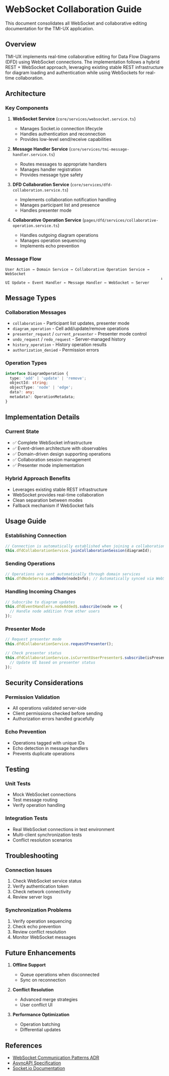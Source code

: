 # WebSocket Collaboration Guide

This document consolidates all WebSocket and collaborative editing documentation for the TMI-UX application.

## Overview

TMI-UX implements real-time collaborative editing for Data Flow Diagrams (DFD) using WebSocket connections. The implementation follows a hybrid REST + WebSocket approach, leveraging existing stable REST infrastructure for diagram loading and authentication while using WebSockets for real-time collaboration.

## Architecture

### Key Components

1. **WebSocket Service** (`core/services/websocket.service.ts`)
   - Manages Socket.io connection lifecycle
   - Handles authentication and reconnection
   - Provides low-level send/receive capabilities

2. **Message Handler Service** (`core/services/tmi-message-handler.service.ts`)
   - Routes messages to appropriate handlers
   - Manages handler registration
   - Provides message type safety

3. **DFD Collaboration Service** (`core/services/dfd-collaboration.service.ts`)
   - Implements collaboration notification handling
   - Manages participant list and presence
   - Handles presenter mode

4. **Collaborative Operation Service** (`pages/dfd/services/collaborative-operation.service.ts`)
   - Handles outgoing diagram operations
   - Manages operation sequencing
   - Implements echo prevention

### Message Flow

```
User Action → Domain Service → Collaborative Operation Service → WebSocket
                                                                     ↓
UI Update ← Event Handler ← Message Handler ← WebSocket ← Server
```

## Message Types

### Collaboration Messages
- `collaboration` - Participant list updates, presenter mode
- `diagram_operation` - Cell add/update/remove operations
- `presenter_request` / `current_presenter` - Presenter mode control
- `undo_request` / `redo_request` - Server-managed history
- `history_operation` - History operation results
- `authorization_denied` - Permission errors

### Operation Types
```typescript
interface DiagramOperation {
  type: 'add' | 'update' | 'remove';
  objectId: string;
  objectType: 'node' | 'edge';
  data?: any;
  metadata?: OperationMetadata;
}
```

## Implementation Details

### Current State
- ✅ Complete WebSocket infrastructure
- ✅ Event-driven architecture with observables
- ✅ Domain-driven design supporting operations
- ✅ Collaboration session management
- ✅ Presenter mode implementation

### Hybrid Approach Benefits
- Leverages existing stable REST infrastructure
- WebSocket provides real-time collaboration
- Clean separation between modes
- Fallback mechanism if WebSocket fails

## Usage Guide

### Establishing Connection
```typescript
// Connection is automatically established when joining a collaboration session
this.dfdCollaborationService.joinCollaborationSession(diagramId);
```

### Sending Operations
```typescript
// Operations are sent automatically through domain services
this.dfdNodeService.addNode(nodeInfo); // Automatically synced via WebSocket
```

### Handling Incoming Changes
```typescript
// Subscribe to diagram updates
this.dfdEventHandlers.nodeAdded$.subscribe(node => {
  // Handle node addition from other users
});
```

### Presenter Mode
```typescript
// Request presenter mode
this.dfdCollaborationService.requestPresenter();

// Check presenter status
this.dfdCollaborationService.isCurrentUserPresenter$.subscribe(isPresenter => {
  // Update UI based on presenter status
});
```

## Security Considerations

### Permission Validation
- All operations validated server-side
- Client permissions checked before sending
- Authorization errors handled gracefully

### Echo Prevention
- Operations tagged with unique IDs
- Echo detection in message handlers
- Prevents duplicate operations

## Testing

### Unit Tests
- Mock WebSocket connections
- Test message routing
- Verify operation handling

### Integration Tests
- Real WebSocket connections in test environment
- Multi-client synchronization tests
- Conflict resolution scenarios

## Troubleshooting

### Connection Issues
1. Check WebSocket service status
2. Verify authentication token
3. Check network connectivity
4. Review server logs

### Synchronization Problems
1. Verify operation sequencing
2. Check echo prevention
3. Review conflict resolution
4. Monitor WebSocket messages

## Future Enhancements

1. **Offline Support**
   - Queue operations when disconnected
   - Sync on reconnection

2. **Conflict Resolution**
   - Advanced merge strategies
   - User conflict UI

3. **Performance Optimization**
   - Operation batching
   - Differential updates

## References

- [WebSocket Communication Patterns ADR](adr/004-websocket-communication-patterns.md)
- [AsyncAPI Specification](../shared-api/api-specs/tmi-asyncapi.yaml)
- [Socket.io Documentation](https://socket.io/docs/v4/)